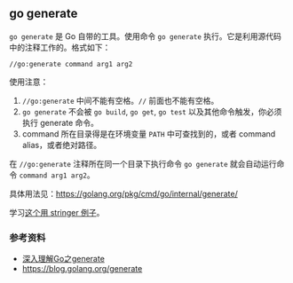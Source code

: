 ## go generate

`go generate` 是 Go 自带的工具。使用命令 `go generate` 执行。它是利用源代码中的注释工作的。格式如下：

`//go:generate command arg1 arg2`

使用注意：

1. `//go:generate` 中间不能有空格。`//` 前面也不能有空格。
2. `go generate` 不会被 `go build`, `go get`, `go test` 以及其他命令触发，你必须执行 generate 命令。
3. command 所在目录得是在环境变量 `PATH` 中可查找到的，或者 command alias，或者绝对路径。

在 `//go:generate` 注释所在同一个目录下执行命令 `go generate` 就会自动运行命令 `command arg1 arg2`。

具体用法见：https://golang.org/pkg/cmd/go/internal/generate/

学习[这个用 stringer 例子][1]。


### 参考资料

- [深入理解Go之generate][1]
- https://blog.golang.org/generate

[1]: https://juejin.im/post/6844903923166216200
